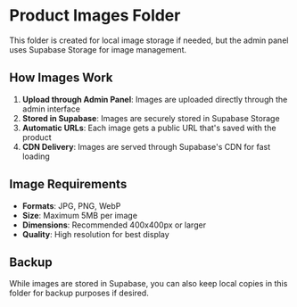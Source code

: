 # Product Images Folder

This folder is created for local image storage if needed, but the admin panel uses Supabase Storage for image management.

## How Images Work

1. **Upload through Admin Panel**: Images are uploaded directly through the admin interface
2. **Stored in Supabase**: Images are securely stored in Supabase Storage
3. **Automatic URLs**: Each image gets a public URL that's saved with the product
4. **CDN Delivery**: Images are served through Supabase's CDN for fast loading

## Image Requirements

- **Formats**: JPG, PNG, WebP
- **Size**: Maximum 5MB per image
- **Dimensions**: Recommended 400x400px or larger
- **Quality**: High resolution for best display

## Backup

While images are stored in Supabase, you can also keep local copies in this folder for backup purposes if desired.
